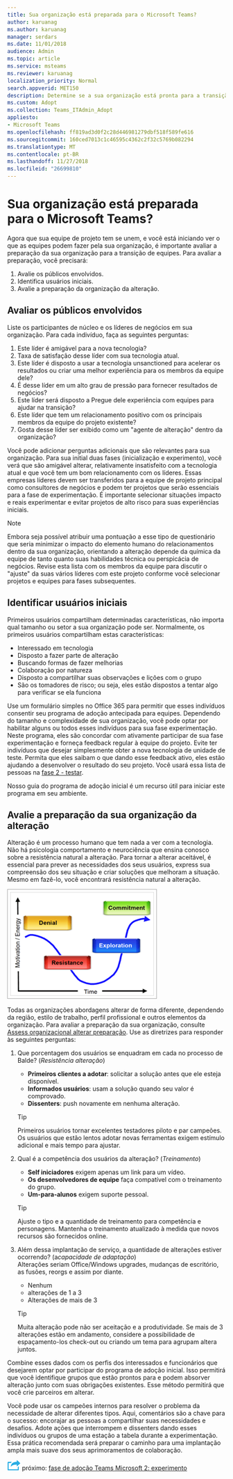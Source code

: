 ```yaml
---
title: Sua organização está preparada para o Microsoft Teams?
author: karuanag
ms.author: karuanag
manager: serdars
ms.date: 11/01/2018
audience: Admin
ms.topic: article
ms.service: msteams
ms.reviewer: karuanag
localization_priority: Normal
search.appverid: MET150
description: Determine se a sua organização está pronta para a transição para equipes.
ms.custom: Adopt
ms.collection: Teams_ITAdmin_Adopt
appliesto:
- Microsoft Teams
ms.openlocfilehash: ff819ad3d0f2c28d446981279dbf518f589fe616
ms.sourcegitcommit: 160ced7013c1c46595c4362c2f32c5769b082294
ms.translationtype: MT
ms.contentlocale: pt-BR
ms.lasthandoff: 11/27/2018
ms.locfileid: "26699810"
---
```

# <a name="how-ready-is-your-organization-for-microsoft-teams"></a>Sua organização está preparada para o Microsoft Teams?

Agora que sua equipe de projeto tem se unem, e você está iniciando ver o que as equipes podem fazer pela sua organização, é importante avaliar a preparação da sua organização para a transição de equipes. Para avaliar a preparação, você precisará:

1. Avalie os públicos envolvidos.
2. Identifica usuários iniciais.
3. Avalie a preparação da organização da alteração. 

## <a name="assess-your-stakeholders"></a>Avaliar os públicos envolvidos

Liste os participantes de núcleo e os líderes de negócios em sua organização. Para cada indivíduo, faça as seguintes perguntas:
 
1. Este líder é amigável para a nova tecnologia?
2. Taxa de satisfação desse líder com sua tecnologia atual.
3. Este líder é disposto a usar a tecnologia unsanctioned para acelerar os resultados ou criar uma melhor experiência para os membros da equipe dele?
4. É desse líder em um alto grau de pressão para fornecer resultados de negócios? 
5. Este líder será disposto a Pregue dele experiência com equipes para ajudar na transição?
6. Este líder que tem um relacionamento positivo com os principais membros da equipe do projeto existente?
7. Gosta desse líder ser exibido como um "agente de alteração" dentro da organização?  

Você pode adicionar perguntas adicionais que são relevantes para sua organização. Para sua initial duas fases (inicialização e experimento), você verá que são amigável alterar, relativamente insatisfeito com a tecnologia atual e que você tem um bom relacionamento com os líderes. Essas empresas líderes devem ser transferidos para a equipe de projeto principal como consultores de negócios e podem ter projetos que serão essenciais para a fase de experimentação. É importante selecionar situações impacto e reais experimentar e evitar projetos de alto risco para suas experiências iniciais.
   
> [!NOTE]
> Embora seja possível atribuir uma pontuação a esse tipo de questionário que seria minimizar o impacto do elemento humano do relacionamentos dentro da sua organização, orientando a alteração depende da química da equipe de tanto quanto suas habilidades técnica ou perspicácia de negócios. Revise esta lista com os membros da equipe para discutir o "ajuste" da suas vários líderes com este projeto conforme você selecionar projetos e equipes para fases subsequentes. 

## <a name="identify-early-adopters"></a>Identificar usuários iniciais

Primeiros usuários compartilham determinadas características, não importa qual tamanho ou setor a sua organização pode ser. Normalmente, os primeiros usuários compartilham estas características:

- Interessado em tecnologia
- Disposto a fazer parte de alteração
- Buscando formas de fazer melhorias
- Colaboração por natureza
- Disposto a compartilhar suas observações e lições com o grupo
- São os tomadores de risco; ou seja, eles estão dispostos a tentar algo para verificar se ela funciona

Use um formulário simples no Office 365 para permitir que esses indivíduos consentir seu programa de adoção antecipada para equipes. Dependendo do tamanho e complexidade de sua organização, você pode optar por habilitar alguns ou todos esses indivíduos para sua fase experimentação. Neste programa, eles são concordar com ativamente participar de sua fase experimentação e forneça feedback regular à equipe do projeto. Evite ter indivíduos que desejar simplesmente obter a nova tecnologia de unidade de teste. Permita que eles saibam o que dando esse feedback ativo, eles estão ajudando a desenvolver o resultado do seu projeto. Você usará essa lista de pessoas na [fase 2 - testar](teams-adoption-phase2-experiment.md).

Nosso guia do programa de adoção inicial é um recurso útil para iniciar este programa em seu ambiente.  
 
## <a name="assess-your-organizations-readiness-for-change"></a>Avalie a preparação da sua organização da alteração

Alteração é um processo humano que tem nada a ver com a tecnologia. Não há psicologia comportamento e neurociência que ensina conosco sobre a resistência natural a alteração. Para tornar a alterar aceitável, é essencial para prever as necessidades dos seus usuários, express sua compreensão dos seu situação e criar soluções que melhoram a situação. Mesmo em fazê-lo, você encontrará resistência natural a alteração.  

![Resistência às alterações](media/teams-adoption-resistance.png)

Todas as organizações abordagens alterar de forma diferente, dependendo da região, estilo de trabalho, perfil profissional e outros elementos da organização. Para avaliar a preparação da sua organização, consulte [Assess organizacional alterar preparação](upgrade-org-change-readiness.md). Use as diretrizes para responder às seguintes perguntas:

1. Que porcentagem dos usuários se enquadram em cada no processo de Balde? (*Resistência alteração*)
    - **Primeiros clientes a adotar**: solicitar a solução antes que ele esteja disponível.
    - **Informados usuários**: usam a solução quando seu valor é comprovado.
    - **Dissenters**: push novamente em nenhuma alteração.
    
   > [!TIP]
   > Primeiros usuários tornar excelentes testadores piloto e par campeões. Os usuários que estão lentos adotar novas ferramentas exigem estímulo adicional e mais tempo para ajustar. 

2. Qual é a competência dos usuários da alteração? (*Treinamento*)
    - **Self iniciadores** exigem apenas um link para um vídeo.
    - **Os desenvolvedores de equipe** faça compatível com o treinamento do grupo.
    - **Um-para-alunos** exigem suporte pessoal.

    > [!TIP]
    > Ajuste o tipo e a quantidade de treinamento para competência e personagens. Mantenha o treinamento atualizado à medida que novos recursos são fornecidos online.

3. Além dessa implantação de serviço, a quantidade de alterações estiver ocorrendo? (a*capacidade de adaptação*) <br/>Alterações seriam Office/Windows upgrades, mudanças de escritório, as fusões, reorgs e assim por diante.
    - Nenhum
    - alterações de 1 a 3
    - Alterações de mais de 3
 
    > [!TIP] 
    > Muita alteração pode não ser aceitação e a produtividade. Se mais de 3 alterações estão em andamento, considere a possibilidade de espaçamento-los check-out ou criando um tema para agrupam altera juntos.  

Combine esses dados com os perfis dos interessados e funcionários que desejarem optar por participar do programa de adoção inicial. Isso permitirá que você identifique grupos que estão prontos para e podem absorver alteração junto com suas obrigações existentes. Esse método permitirá que você crie parceiros em alterar.

Você pode usar os campeões internos para resolver o problema da necessidade de alterar diferentes tipos. Aqui, comentários são a chave para o sucesso: encorajar as pessoas a compartilhar suas necessidades e desafios. Adote ações que interrompem e dissenters dando esses indivíduos ou grupos de uma estação a tabela durante a experimentação. Essa prática recomendada será preparar o caminho para uma implantação ampla mais suave dos seus aprimoramentos de colaboração.  

![Ícone de etapas próximo](media/teams-adoption-next-icon.png) próximo: [fase de adoção Teams Microsoft 2: experimento](teams-adoption-phase2-experiment.md) 